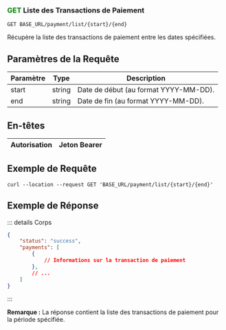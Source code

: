 
### <span style="color:green">GET</span> Liste des Transactions de Paiement

```plaintext
GET BASE_URL/payment/list/{start}/{end}
```

Récupère la liste des transactions de paiement entre les dates spécifiées.

## Paramètres de la Requête

| Paramètre | Type   | Description                      |
| --------- | ------ | -------------------------------- |
| start     | string | Date de début (au format YYYY-MM-DD). |
| end       | string | Date de fin (au format YYYY-MM-DD).   |

## En-têtes

| Autorisation | Jeton Bearer |
| ------------- | ----------- |

## Exemple de Requête

```curl
curl --location --request GET 'BASE_URL/payment/list/{start}/{end}'
```

## Exemple de Réponse

::: details Corps

```json
{
    "status": "success",
    "payments": [
        {
            // Informations sur la transaction de paiement
        },
        // ...
    ]
}
```

:::

**Remarque :** La réponse contient la liste des transactions de paiement pour la période spécifiée.

